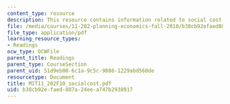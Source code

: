 ```yaml
---
content_type: resource
description: This resource contains information related to social cost of carbon.
file: /media/courses/11-202-planning-economics-fall-2010/b38cb92efaed887a24eea747b2938917_MIT11_202F10_socialcost.pdf
file_type: application/pdf
learning_resource_types:
- Readings
ocw_type: OCWFile
parent_title: Readings
parent_type: CourseSection
parent_uid: 51d9eb00-6c1a-9c5c-9886-1229abd560de
resourcetype: Document
title: MIT11_202F10_socialcost.pdf
uid: b38cb92e-faed-887a-24ee-a747b2938917
---
```

